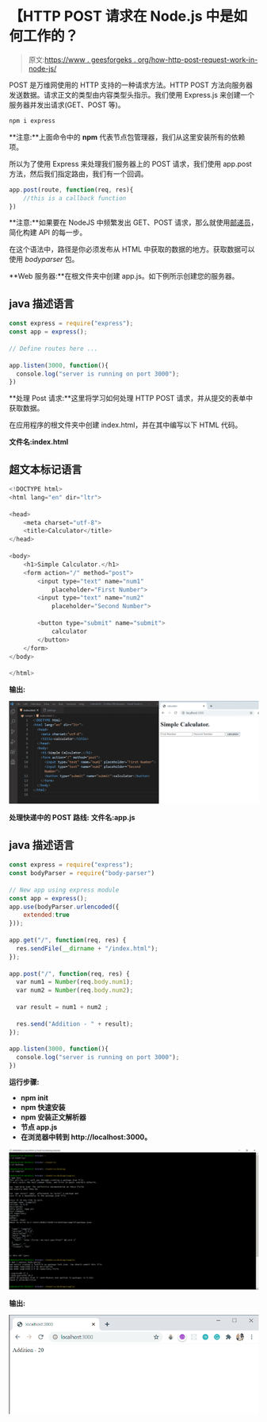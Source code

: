 # 【HTTP POST 请求在 Node.js 中是如何工作的？

> 原文:[https://www . geesforgeks . org/how-http-post-request-work-in-node-js/](https://www.geeksforgeeks.org/how-http-post-request-work-in-node-js/)

POST 是万维网使用的 HTTP 支持的一种请求方法。HTTP POST 方法向服务器发送数据。请求正文的类型由内容类型头指示。我们使用 Express.js 来创建一个服务器并发出请求(GET、POST 等)。

```js
npm i express
```

**注意:**上面命令中的 **npm** 代表节点包管理器，我们从这里安装所有的依赖项。

所以为了使用 Express 来处理我们服务器上的 POST 请求，我们使用 app.post 方法，然后我们指定路由，我们有一个回调。

```js
app.post(route, function(req, res){
    //this is a callback function
})
```

**注意:**如果要在 NodeJS 中频繁发出 GET、POST 请求，那么就使用[邮递员](https://www.postman.com/)，简化构建 API 的每一步。

在这个语法中，路径是你必须发布从 HTML 中获取的数据的地方。获取数据可以使用 *bodyparser* 包。

**Web 服务器:**在根文件夹中创建 app.js。如下例所示创建您的服务器。

## java 描述语言

```js
const express = require("express");
const app = express();

// Define routes here ...

app.listen(3000, function(){
  console.log("server is running on port 3000");
})
```

**处理 Post 请求:**这里将学习如何处理 HTTP POST 请求，并从提交的表单中获取数据。

在应用程序的根文件夹中创建 index.html，并在其中编写以下 HTML 代码。

**文件名:index.html**

## 超文本标记语言

```js
<!DOCTYPE html>
<html lang="en" dir="ltr">

<head>
    <meta charset="utf-8">
    <title>Calculator</title>
</head>

<body>
    <h1>Simple Calculator.</h1>
    <form action="/" method="post">
        <input type="text" name="num1" 
            placeholder="First Number">
        <input type="text" name="num2" 
            placeholder="Second Number">

        <button type="submit" name="submit">
            calculator
        </button>
    </form>
</body>

</html>
```

**输出:**

![](img/e2b627a187dc6abd3622e44fe24856c7.png)

**处理快递中的 POST 路线:**
**文件名:app.js**

## java 描述语言

```js
const express = require("express");
const bodyParser = require("body-parser")

// New app using express module
const app = express();
app.use(bodyParser.urlencoded({
    extended:true
}));

app.get("/", function(req, res) {
  res.sendFile(__dirname + "/index.html");
});

app.post("/", function(req, res) {
  var num1 = Number(req.body.num1);
  var num2 = Number(req.body.num2);

  var result = num1 + num2 ;

  res.send("Addition - " + result);
});

app.listen(3000, function(){
  console.log("server is running on port 3000");
})
```

**运行步骤:**

*   **npm init**
*   **npm 快速安装**
*   **npm 安装正文解析器**
*   **节点 app.js**
*   **在浏览器中转到 http://localhost:3000。**

![](img/902ce3fea48ee35bb545aa835f515e8f.png)

**输出:**

![](img/7ff2f4f4f2ef034b66696c3ef47682c5.png)